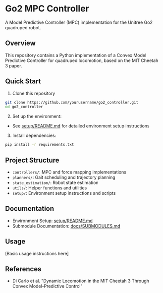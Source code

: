 # Go2 MPC Controller

A Model Predictive Controller (MPC) implementation for the Unitree Go2 quadruped robot.

## Overview
This repository contains a Python implementation of a Convex Model Predictive Controller for quadruped locomotion, based on the MIT Cheetah 3 paper.

## Quick Start
1. Clone this repository
```bash
git clone https://github.com/yourusername/go2_controller.git
cd go2_controller
```

2. Set up the environment:
- See [setup/README.md](setup/README.md) for detailed environment setup instructions

3. Install dependencies:
```bash
pip install -r requirements.txt
```

## Project Structure
- `controllers/`: MPC and force mapping implementations
- `planners/`: Gait scheduling and trajectory planning
- `state_estimation/`: Robot state estimation
- `utils/`: Helper functions and utilities
- `setup/`: Environment setup instructions and scripts

## Documentation
- Environment Setup: [setup/README.md](setup/README.md)
- Submodule Documentation: [docs/SUBMODULES.md](docs/SUBMODULES.md)

## Usage
[Basic usage instructions here]

## References
- Di Carlo et al. "Dynamic Locomotion in the MIT Cheetah 3 Through Convex Model-Predictive Control"
